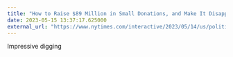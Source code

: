 ```yaml
---
title: "How to Raise $89 Million in Small Donations, and Make It Disappear"
date: 2023-05-15 13:37:17.625000
external_url: "https://www.nytimes.com/interactive/2023/05/14/us/politics/scam-robocalls-donations-policing-veterans.html"
---
```


Impressive digging